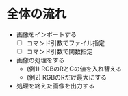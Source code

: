 # 全体の流れ
- 画像をインポートする
    - [ ] コマンド引数でファイル指定
    - [ ] コマンド引数で関数指定
- 画像の処理をする
    - (例1) RGBのRとGの値を入れ替える
    - (例2) RGBのRだけ最大にする
- 処理を終えた画像を出力する
